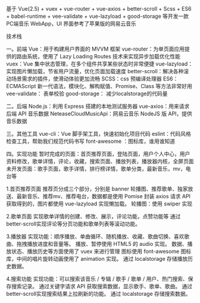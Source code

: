 基于 Vue(2.5) + vuex + vue-router + vue-axios + better-scroll + Scss + ES6 + babel-runtime + vee-validate + vue-lazyload + good-storage 等开发一款PC端音乐 WebApp，UI 界面参考了苹果版的网易云音乐

技术栈

一。前端
Vue：用于构建用户界面的 MVVM 框架
vue-router：为单页面应用提供的路由系统，使用了 Lazy Loading Routes 技术来实现异步加载优化性能
vuex：Vue 集中状态管理，在多个组件共享某些状态时非常便捷
vue-lazyload：实现图片懒加载，节省用户流量，优化页面加载速度
better-scroll：解决各种滚动场景需求的插件，使滑动体验更加流畅
SCSS：css 预编译处理器
ES6：ECMAScript 新一代语法，模块化、解构赋值、Promise、Class 等方法非常好用
vee-validate： 表单校验
good-storage： 减少localstorage的代码量

二。后端
Node.js：利用 Express 搭建的本地测试服务器
vue-axios：用来请求后端 API 音乐数据
NeteaseCloudMusicApi：网易云音乐 NodeJS 版 API，提供音乐数据

三。其他工具
vue-cli：Vue 脚手架工具，快速初始化项目代码
eslint：代码风格检查工具，帮助我们规范代码书写
font-awesome ：图标库，谁用谁知道

四。实现功能
暂时完成的页面：首页推荐页面，登陆页面，用户个人中心，用户资料修改，歌单详情，评论，收藏，搜索页面、播放列表，播放器内核，全屏页面
未开发页面：歌手页面，歌手详情，排行榜详情，歌单分类，最新音乐，mv，电台等

1.首页推荐页面
推荐页分成三个部分，分别是 banner 轮播图、推荐歌单、独家放送、最新音乐、推荐mv、推荐电台，数据都是使用 Pomise 封装 axios 请求 API 获取得到的，图片都使用 vue-lazyload 实现懒加载。
轮播图：使用 swiper 实现

2.歌单页面
实现歌单详情的创建、修改、展示，评论功能，点赞功能等
通过better-scroll实现评论等分页功能和歌单列表等滚动功能。

3.播放器
实现功能：顺序播放、单曲循环、随机播放、收藏、歌曲切换、喜欢歌曲、拖拽播放进度和音量等。
播放、暂停使用 HTML5 的 audio 实现。
数据、播放状态、播放历史等方面使用了 vuex 来进行管理
图标使用 font-awesome 图标库，中间的唱片旋转动画使用了 animation 实现。
通过 localstorage 存储播放历史数据。

4.搜索功能
实现功能：可以搜索该音乐 / 专辑 / 歌手 / 歌单 / 用户、热门搜索、保存搜索记录。
通过关键字请求 API 获取搜索数据，显示歌手、歌单、歌曲。
通过better-scroll实现搜索结果上拉刷新的功能。
通过 localstorage 存储搜索数据。
